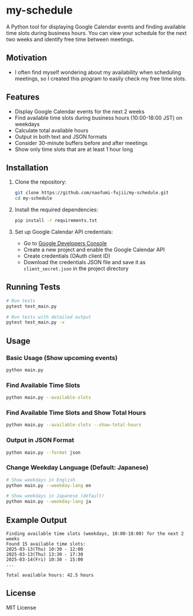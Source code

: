 # my-schedule

A Python tool for displaying Google Calendar events and finding available time slots during business hours. You can view your schedule for the next two weeks and identify free time between meetings.

## Motivation
- I often find myself wondering about my availability when scheduling meetings, so I created this program to easily check my free time slots.

## Features

- Display Google Calendar events for the next 2 weeks
- Find available time slots during business hours (10:00-18:00 JST) on weekdays
- Calculate total available hours
- Output in both text and JSON formats
- Consider 30-minute buffers before and after meetings
- Show only time slots that are at least 1 hour long

## Installation

1. Clone the repository:
   ```bash
   git clone https://github.com/naofumi-fujii/my-schedule.git
   cd my-schedule
   ```

2. Install the required dependencies:
   ```bash
   pip install -r requirements.txt
   ```

3. Set up Google Calendar API credentials:
   - Go to [Google Developers Console](https://console.developers.google.com/)
   - Create a new project and enable the Google Calendar API
   - Create credentials (OAuth client ID)
   - Download the credentials JSON file and save it as `client_secret.json` in the project directory

## Running Tests

```bash
# Run tests
pytest test_main.py

# Run tests with detailed output
pytest test_main.py -v
```

## Usage

### Basic Usage (Show upcoming events)
```bash
python main.py
```

### Find Available Time Slots
```bash
python main.py --available-slots
```

### Find Available Time Slots and Show Total Hours
```bash
python main.py --available-slots --show-total-hours
```

### Output in JSON Format
```bash
python main.py --format json
```

### Change Weekday Language (Default: Japanese)
```bash
# Show weekdays in English
python main.py --weekday-lang en

# Show weekdays in Japanese (default)
python main.py --weekday-lang ja
```

## Example Output

```
Finding available time slots (weekdays, 10:00-18:00) for the next 2 weeks
Found 15 available time slots:
2025-03-13(Thu) 10:30 - 12:00
2025-03-13(Thu) 13:30 - 17:30
2025-03-14(Fri) 10:30 - 15:00
...

Total available hours: 42.5 hours
```

## License

MIT License